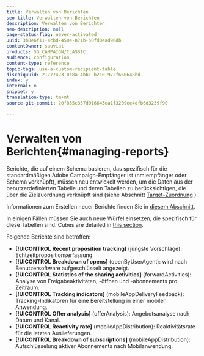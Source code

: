 ```yaml
---
title: Verwalten von Berichten
seo-title: Verwalten von Berichten
description: Verwalten von Berichten
seo-description: null
page-status-flag: never-activated
uuid: 3b8e6f11-4cbd-450e-871b-50fd0ead96db
contentOwner: sauviat
products: SG_CAMPAIGN/CLASSIC
audience: configuration
content-type: reference
topic-tags: use-a-custom-recipient-table
discoiquuid: 21777423-0c8a-4bb1-b210-972f660648bd
index: y
internal: n
snippet: y
translation-type: tm+mt
source-git-commit: 20f835c357d016643ea1f3209ee4dfb6d3239f90

---
```



# Verwalten von Berichten{#managing-reports}

Berichte, die auf einem Schema basieren, das spezifisch für die standardmäßigen Adobe Campaign-Empfänger ist (nm:empfänger oder Schema verknüpft), müssen neu entwickelt werden, um die Daten aus der benutzerdefinierten Tabelle und deren Tabellen zu berücksichtigen, die über die Zielzuordnung verknüpft sind (siehe Abschnitt [Target-Zuordnung](../../configuration/using/target-mapping.md) ).

Informationen zum Erstellen neuer Berichte finden Sie in [diesem Abschnitt](../../reporting/using/about-reports-creation-in-campaign.md).

In einigen Fällen müssen Sie auch neue Würfel einsetzen, die spezifisch für diese Tabellen sind. Cubes are detailed in [this section](../../reporting/using/about-cubes.md).

Folgende Berichte sind betroffen:

* **[!UICONTROL Recent proposition tracking]** (jüngste Vorschläge): Echtzeitpropositionserfassung.
* **[!UICONTROL Breakdown of opens]** (openByUserAgent): wird nach Benutzersoftware aufgeschlüsselt angezeigt.
* **[!UICONTROL Statistics of the sharing activities]** (forwardActivities): Analyse von Freigabeaktivitäten, -öffnen und -abonnements pro Zeitraum.
* **[!UICONTROL Tracking indicators]** (mobileAppDeliveryFeedback): Tracking-Indikatoren für eine Bereitstellung in einer mobilen Anwendung.
* **[!UICONTROL Offer analysis]** (offerAnalysis): Angebotsanalyse nach Datum und Kanal.
* **[!UICONTROL Reactivity rate]** (mobileAppDistribution): Reaktivitätsrate für die letzten Auslieferungen.
* **[!UICONTROL Breakdown of subscriptions]** (mobileAppDistribution): Aufschlüsselung aktiver Abonnements nach Mobilanwendung.

